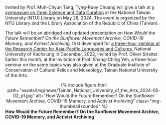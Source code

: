 Invited by Prof. Muh-Chyun Tang, Tyng-Ruey Chuang will give a talk at [a symposium on Open Science and Data Curation](https://www.lib.ntu.edu.tw/events/2024_RDMLA/) at the National Taiwan University (NTU) Library on May 28, 2024. The event is organized by the NTU Library and the Library Association of the Republic of China (Taiwan).

The talk will be an abridged and updated presentation on _How Would the Future Remember? On the Sunflower Movement Archive, COVID-19 Memory, and Activist Archiving_,  first developed for [a three-hour seminar at the Research Center for Asia-Pacific Languages and Cultures](https://www.facebook.com/photo.php?fbid=213866884346059), National University of Kaohsiung in December, 2022, invited by Prof. Oliver Streiter. Earlier this month, at the invitation of Prof. Shang-Ching Yeh, a three-hour seminar on the same topics was also given at the Graduate Institute of Conservation of Cultural Relics and Museology, Tainan National University of the Arts.

<center>
<div class="row">
    <div class="col-sm mt-3 mt-md-0">
        {% include figure.html path="assets/img/news/Tainan_National_University_of_the_Arts_2024-05-02_p1.jpg" alt="How Would the Future Remember? On the Sunflower Movement Archive, COVID-19 Memory, and Activist Archiving" class="img-thumbnail rounded" %}
    </div>
</div>
</center>
<div class="caption">
    <b>How Would the Future Remember? On the Sunflower Movement Archive, COVID-19 Memory, and Activist Archiving</b>
</div>
